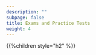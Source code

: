 ```yaml
---
description: ""
subpage: false
title: Exams and Practice Tests
weight: 4
---
```


{{%children style="h2" %}}